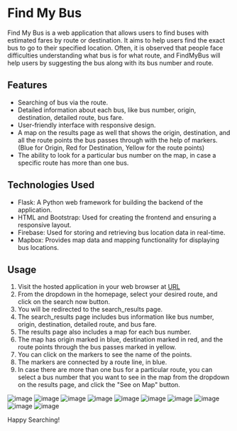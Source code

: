 # Find My Bus

Find My Bus is a web application that allows users to find buses with estimated fares by route or destination. It aims to help users find the exact bus to go to their specified location. Often, it is observed that people face difficulties understanding what bus is for what route, and FindMyBus will help users by suggesting the bus along with its bus number and route.

## Features

- Searching of bus via the route.
- Detailed information about each bus, like bus number, origin, destination, detailed route, bus fare.
- User-friendly interface with responsive design.
- A map on the results page as well that shows the origin, destination, and all the route points the bus passes through with the help of markers. (Blue for Origin, Red for Destination, Yellow for the route points)
- The ability to look for a particular bus number on the map, in case a specific route has more than one bus.

## Technologies Used

- Flask: A Python web framework for building the backend of the application.
- HTML and Bootstrap: Used for creating the frontend and ensuring a responsive layout.
- Firebase: Used for storing and retrieving bus location data in real-time.
- Mapbox: Provides map data and mapping functionality for displaying bus locations.

## Usage

1. Visit the hosted application in your web browser at [URL](https://findmybus-azlf.onrender.com)
2. From the dropdown in the homepage, select your desired route, and click on the search now button.
3. You will be redirected to the search_results page.
4. The search_results page includes bus information like bus number, origin, destination, detailed route, and bus fare.
5. The results page also includes a map for each bus number.
6. The map has origin marked in blue, destination marked in red, and the route points through the bus passes marked in yellow.
7. You can click on the markers to see the name of the points.
8. The markers are connected by a route line, in blue.
9. In case there are more than one bus for a particular route, you can select a bus number that you want to see in the map from the dropdown on the results page, and click the "See on Map" button.

![image](https://github.com/royayushi/FindMyBus/assets/109765650/03e57b41-26ec-4d74-ba8d-98e8d78cb147)
![image](https://github.com/royayushi/FindMyBus/assets/109765650/993ce89d-0ef5-4bea-a705-ef28eda5927f)
![image](https://github.com/royayushi/FindMyBus/assets/109765650/867e3ce9-e5b3-4559-88fb-0c21fca05315)
![image](https://github.com/royayushi/FindMyBus/assets/109765650/9d6fec88-4381-44bb-96e9-f2d5be339513)
![image](https://github.com/royayushi/FindMyBus/assets/109765650/3711a25b-8b31-435b-91a8-e1d2673cb0cb)
![image](https://github.com/royayushi/FindMyBus/assets/109765650/d55fd8b1-8d51-4f40-8022-c9caea2db8e9)
![image](https://github.com/royayushi/FindMyBus/assets/109765650/47dc5b26-0118-4a9d-9b20-f28b6d053811)
![image](https://github.com/royayushi/FindMyBus/assets/109765650/4f5c6c69-b9b2-4d0f-a07d-d89e7e6ee966)
![image](https://github.com/royayushi/FindMyBus/assets/109765650/3d647dc0-65cb-48e2-b73e-78abf4dd2322)
![image](https://github.com/royayushi/FindMyBus/assets/109765650/51060eb8-47ad-4ab1-a85f-a594b3befd69)










Happy Searching!
